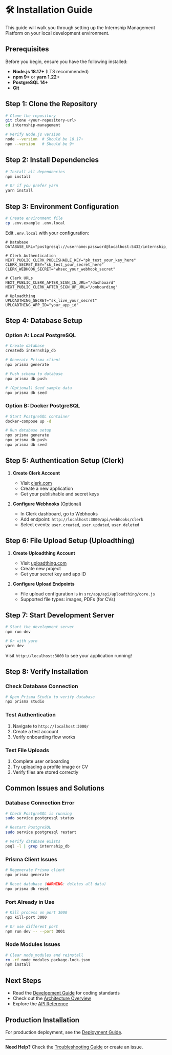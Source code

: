 # 🛠️ Installation Guide

This guide will walk you through setting up the Internship Management Platform on your local development environment.

## Prerequisites

Before you begin, ensure you have the following installed:

- **Node.js 18.17+** (LTS recommended)
- **npm 9+** or **yarn 1.22+**
- **PostgreSQL 14+**
- **Git**

## Step 1: Clone the Repository

```bash
# Clone the repository
git clone <your-repository-url>
cd internship-management

# Verify Node.js version
node --version  # Should be 18.17+
npm --version   # Should be 9+
```

## Step 2: Install Dependencies

```bash
# Install all dependencies
npm install

# Or if you prefer yarn
yarn install
```

## Step 3: Environment Configuration

```bash
# Create environment file
cp .env.example .env.local
```

Edit `.env.local` with your configuration:

```env
# Database
DATABASE_URL="postgresql://username:password@localhost:5432/internship_db"

# Clerk Authentication
NEXT_PUBLIC_CLERK_PUBLISHABLE_KEY="pk_test_your_key_here"
CLERK_SECRET_KEY="sk_test_your_secret_here"
CLERK_WEBHOOK_SECRET="whsec_your_webhook_secret"

# Clerk URLs
NEXT_PUBLIC_CLERK_AFTER_SIGN_IN_URL="/dashboard"
NEXT_PUBLIC_CLERK_AFTER_SIGN_UP_URL="/onboarding"

# Uploadthing
UPLOADTHING_SECRET="sk_live_your_secret"
UPLOADTHING_APP_ID="your_app_id"

```

## Step 4: Database Setup

### Option A: Local PostgreSQL

```bash
# Create database
createdb internship_db

# Generate Prisma client
npx prisma generate

# Push schema to database
npx prisma db push

# (Optional) Seed sample data
npx prisma db seed
```

### Option B: Docker PostgreSQL

```bash
# Start PostgreSQL container
docker-compose up -d

# Run database setup
npx prisma generate
npx prisma db push
npx prisma db seed
```

## Step 5: Authentication Setup (Clerk)

1. **Create Clerk Account**
   - Visit [clerk.com](https://clerk.com)
   - Create a new application
   - Get your publishable and secret keys

2. **Configure Webhooks** (Optional)
   - In Clerk dashboard, go to Webhooks
   - Add endpoint: `http://localhost:3000/api/webhooks/clerk`
   - Select events: `user.created`, `user.updated`, `user.deleted`

## Step 6: File Upload Setup (Uploadthing)

1. **Create Uploadthing Account**
   - Visit [uploadthing.com](https://uploadthing.com)
   - Create new project
   - Get your secret key and app ID

2. **Configure Upload Endpoints**
   - File upload configuration is in `src/app/api/uploadthing/core.js`
   - Supported file types: images, PDFs (for CVs)

## Step 7: Start Development Server

```bash
# Start the development server
npm run dev

# Or with yarn
yarn dev
```

Visit `http://localhost:3000` to see your application running!

## Step 8: Verify Installation

### Check Database Connection

```bash
# Open Prisma Studio to verify database
npx prisma studio
```

### Test Authentication

1. Navigate to `http://localhost:3000/`
2. Create a test account
3. Verify onboarding flow works

### Test File Uploads

1. Complete user onboarding
2. Try uploading a profile image or CV
3. Verify files are stored correctly

## Common Issues and Solutions

### Database Connection Error

```bash
# Check PostgreSQL is running
sudo service postgresql status

# Restart PostgreSQL
sudo service postgresql restart

# Verify database exists
psql -l | grep internship_db
```

### Prisma Client Issues

```bash
# Regenerate Prisma client
npx prisma generate

# Reset database (WARNING: deletes all data)
npx prisma db reset
```

### Port Already in Use

```bash
# Kill process on port 3000
npx kill-port 3000

# Or use different port
npm run dev -- --port 3001
```

### Node Modules Issues

```bash
# Clear node_modules and reinstall
rm -rf node_modules package-lock.json
npm install
```

## Next Steps

- Read the [Development Guide](./development.md) for coding standards
- Check out the [Architecture Overview](./architecture.md)
- Explore the [API Reference](./api-reference.md)

## Production Installation

For production deployment, see the [Deployment Guide](./deployment.md).

---

**Need Help?** Check the [Troubleshooting Guide](./troubleshooting.md) or create an issue.
